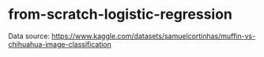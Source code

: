 # from-scratch-logistic-regression

Data source: https://www.kaggle.com/datasets/samuelcortinhas/muffin-vs-chihuahua-image-classification